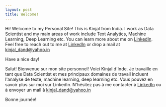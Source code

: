 ```yaml
---
layout: post
title: Welcome!
---
```

Hi! Welcome to my Personal Site! This is Kinjal from India. I work as Data Scientist and my main areas of work include Text Analytics, Machine Learning, Deep Learning etc. You can learn more about me on <a href='https://www.linkedin.com/in/kinjaldand/'>LinkedIn</a>. Feel free to reach out to me at <a href='https://www.linkedin.com/in/kinjaldand/'>LinkedIn</a> or drop a mail at kinjal_dand@yahoo.in

Have a nice day! 

Salut! Bienvenue sur mon site personnel! Voici Kinjal d'Inde. Je travaille en tant que Data Scientist et mes principaux domaines de travail incluent l'analyse de texte, machine learning, deep learning etc. Vous pouvez en savoir plus sur moi sur LinkedIn. N'hésitez pas à me contacter à <a href='https://www.linkedin.com/in/kinjaldand/'>LinkedIn</a> ou à envoyer un mail à kinjal_dand@yahoo.in

Bonne journée!
